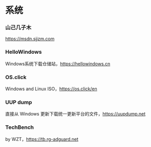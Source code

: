 # 系统

### 山己几子木<!-- {docsify-ignore} -->

https://msdn.sjjzm.com

### HelloWindows<!-- {docsify-ignore} -->

Windows系统下载仓储站，https://hellowindows.cn

### OS.click<!-- {docsify-ignore} -->

Windows and Linux ISO，https://os.click/en

### UUP dump<!-- {docsify-ignore} -->

直接从 Windows 更新下载统一更新平台的文件，https://uupdump.net

### TechBench<!-- {docsify-ignore} -->

by WZT，https://tb.rg-adguard.net  